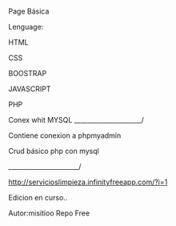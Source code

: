 # 
Page Básica 

Lenguage:

HTML

CSS

BOOSTRAP

JAVASCRIPT

PHP

Conex whit MYSQL
_____________________/

Contiene conexion a phpmyadmin 

Crud básico php con mysql


______________________/

http://servicioslimpieza.infinityfreeapp.com/?i=1

Edicion en curso..





Autor:misitioo
Repo Free

